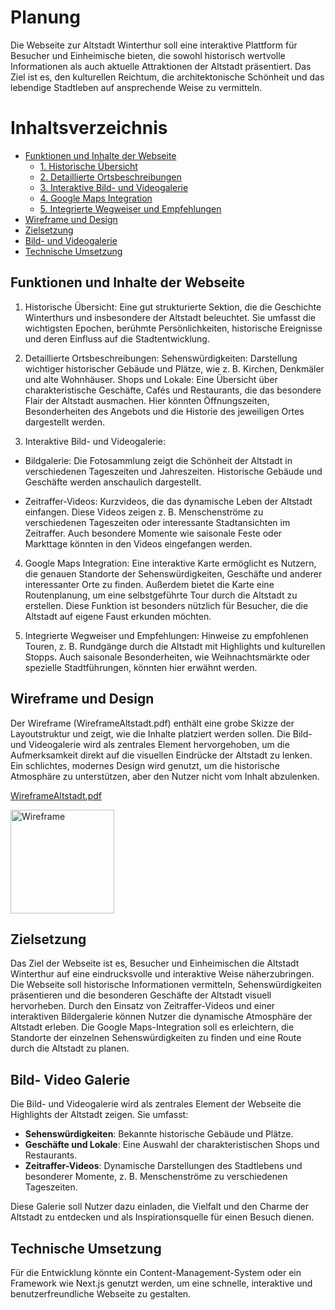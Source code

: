 # Planung 

Die Webseite zur Altstadt Winterthur soll eine interaktive Plattform für Besucher und Einheimische bieten, die sowohl historisch wertvolle Informationen als auch aktuelle Attraktionen der Altstadt präsentiert. Das Ziel ist es, den kulturellen Reichtum, die architektonische Schönheit und das lebendige Stadtleben auf ansprechende Weise zu vermitteln.

# Inhaltsverzeichnis

- [Funktionen und Inhalte der Webseite](#funktionen-und-inhalte-der-webseite)
  - [1. Historische Übersicht](#1-historische-übersicht)
  - [2. Detaillierte Ortsbeschreibungen](#2-detaillierte-ortsbeschreibungen)
  - [3. Interaktive Bild- und Videogalerie](#3-interaktive-bild--und-videogalerie)
  - [4. Google Maps Integration](#4-google-maps-integration)
  - [5. Integrierte Wegweiser und Empfehlungen](#5-integrierte-wegweiser-und-empfehlungen)
- [Wireframe und Design](#wireframe-und-design)
- [Zielsetzung](#zielsetzung)
- [Bild- und Videogalerie](#bild--und-videogalerie)
- [Technische Umsetzung](#technische-umsetzung)


## Funktionen und Inhalte der Webseite

1. Historische Übersicht: Eine gut strukturierte Sektion, die die Geschichte Winterthurs und insbesondere der Altstadt beleuchtet. Sie umfasst die wichtigsten Epochen, berühmte Persönlichkeiten, historische Ereignisse und deren Einfluss auf die Stadtentwicklung.

2. Detaillierte Ortsbeschreibungen:
Sehenswürdigkeiten: Darstellung wichtiger historischer Gebäude und Plätze, wie z. B. Kirchen, Denkmäler und alte Wohnhäuser.
Shops und Lokale: Eine Übersicht über charakteristische Geschäfte, Cafés und Restaurants, die das besondere Flair der Altstadt ausmachen. Hier könnten Öffnungszeiten, Besonderheiten des Angebots und die Historie des jeweiligen Ortes dargestellt werden.

3. Interaktive Bild- und Videogalerie:

- Bildgalerie: Die Fotosammlung zeigt die Schönheit der Altstadt in verschiedenen Tageszeiten und Jahreszeiten. Historische Gebäude und Geschäfte werden anschaulich dargestellt.

- Zeitraffer-Videos: Kurzvideos, die das dynamische Leben der Altstadt einfangen. Diese Videos zeigen z. B. Menschenströme zu verschiedenen Tageszeiten oder interessante Stadtansichten im Zeitraffer. Auch besondere Momente wie saisonale Feste oder Markttage könnten in den Videos eingefangen werden.

4. Google Maps Integration: Eine interaktive Karte ermöglicht es Nutzern, die genauen Standorte der Sehenswürdigkeiten, Geschäfte und anderer interessanter Orte zu finden. Außerdem bietet die Karte eine Routenplanung, um eine selbstgeführte Tour durch die Altstadt zu erstellen. Diese Funktion ist besonders nützlich für Besucher, die die Altstadt auf eigene Faust erkunden möchten.

5. Integrierte Wegweiser und Empfehlungen: Hinweise zu empfohlenen Touren, z. B. Rundgänge durch die Altstadt mit Highlights und kulturellen Stopps. Auch saisonale Besonderheiten, wie Weihnachtsmärkte oder spezielle Stadtführungen, könnten hier erwähnt werden.

## Wireframe und Design

Der Wireframe (WireframeAltstadt.pdf) enthält eine grobe Skizze der Layoutstruktur und zeigt, wie die Inhalte platziert werden sollen. Die Bild- und Videogalerie wird als zentrales Element hervorgehoben, um die Aufmerksamkeit direkt auf die visuellen Eindrücke der Altstadt zu lenken. Ein schlichtes, modernes Design wird genutzt, um die historische Atmosphäre zu unterstützen, aber den Nutzer nicht vom Inhalt abzulenken.

[WireframeAltstadt.pdf](https://github.com/user-attachments/files/16816881/WireframeAltstadt.pdf)

<img width="166" alt="Wireframe" src="https://github.com/user-attachments/assets/e790cd11-2519-49e1-bd69-ed60f5c1faf0">

## Zielsetzung

Das Ziel der Webseite ist es, Besucher und Einheimischen die Altstadt Winterthur auf eine eindrucksvolle und interaktive Weise näherzubringen. Die Webseite soll historische Informationen vermitteln, Sehenswürdigkeiten präsentieren und die besonderen Geschäfte der Altstadt visuell hervorheben. Durch den Einsatz von Zeitraffer-Videos und einer interaktiven Bildergalerie können Nutzer die dynamische Atmosphäre der Altstadt erleben. Die Google Maps-Integration soll es erleichtern, die Standorte der einzelnen Sehenswürdigkeiten zu finden und eine Route durch die Altstadt zu planen.

## Bild- Video Galerie

Die Bild- und Videogalerie wird als zentrales Element der Webseite die Highlights der Altstadt zeigen. Sie umfasst:

- **Sehenswürdigkeiten**: Bekannte historische Gebäude und Plätze.
- **Geschäfte und Lokale**: Eine Auswahl der charakteristischen Shops und Restaurants.
- **Zeitraffer-Videos**: Dynamische Darstellungen des Stadtlebens und besonderer Momente, z. B. Menschenströme zu verschiedenen Tageszeiten.

Diese Galerie soll Nutzer dazu einladen, die Vielfalt und den Charme der Altstadt zu entdecken und als Inspirationsquelle für einen Besuch dienen.

## Technische Umsetzung

Für die Entwicklung könnte ein Content-Management-System oder ein Framework wie Next.js genutzt werden, um eine schnelle, interaktive und benutzerfreundliche Webseite zu gestalten.